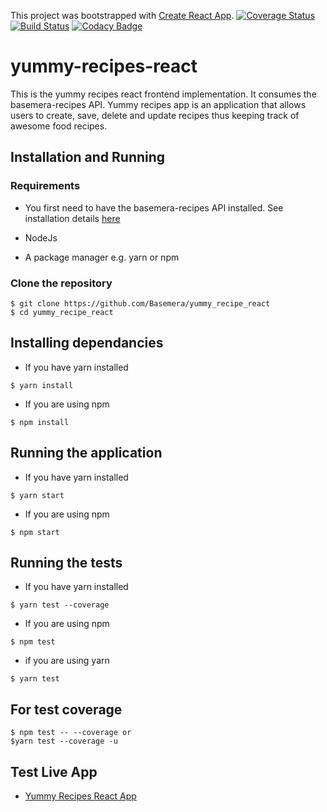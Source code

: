 This project was bootstrapped with [Create React App](https://github.com/facebookincubator/create-react-app).
[![Coverage Status](https://coveralls.io/repos/github/Basemera/yummy_recipe_react/badge.svg?branch=master)](https://coveralls.io/github/Basemera/yummy_recipe_react?branch=master)
[![Build Status](https://travis-ci.org/Basemera/yummy_recipe_react.svg?branch=develop)](https://travis-ci.org/Basemera/yummy_recipe_react)
[![Codacy Badge](https://api.codacy.com/project/badge/Grade/c97e3355444943728e770c598f3bb3c0)](https://www.codacy.com/app/Basemera/yummy_recipe_react?utm_source=github.com&amp;utm_medium=referral&amp;utm_content=Basemera/yummy_recipe_react&amp;utm_campaign=Badge_Grade)
# yummy-recipes-react

This is the yummy recipes react frontend implementation. It consumes the basemera-recipes API.
Yummy recipes app is an application that allows users to create, save, delete and update recipes thus keeping track of awesome food recipes.
## Installation and Running
### Requirements
- You first need to have the basemera-recipes API installed. See installation details [here](https://github.com/Basemera/recipe_api)

- NodeJs 
- A package manager e.g. yarn or npm

### Clone the repository
```
$ git clone https://github.com/Basemera/yummy_recipe_react
$ cd yummy_recipe_react
```

## Installing dependancies

- If you have yarn installed
```
$ yarn install
```

- If you are using npm
```
$ npm install
```

## Running the application

- If you have yarn installed
```
$ yarn start
```

- If you are using npm
```
$ npm start
```

## Running the tests

- If you have yarn installed
```
$ yarn test --coverage 
```

- If you are using npm
```
$ npm test
```
- if you are using yarn
```
$ yarn test

```
## For test coverage
```
$ npm test -- --coverage or
$yarn test --coverage -u
```
## Test Live App
- [Yummy Recipes React App](https://basemera-recipes-ever.herokuapp.com/)